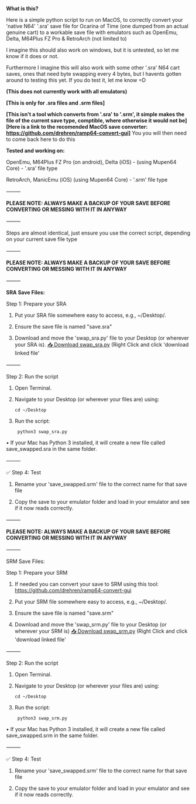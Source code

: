 **What is this?**


Here is a simple python script to run on MacOS, to correctly convert your 'native N64' '.sra' save file for Ocarina of Time (one dumped from an actual genuine cart) to a workable save file with emulators such as OpenEmu, Delta, M64Plus FZ Pro & RetroArch (not limited to)

I imagine this should also work on windows, but it is untested, so let me know if it does or not.

Furthermore I imagine this will also work with some other '.sra' N64 cart saves, ones that need byte swapping every 4 bytes, but I havents gotten around to testing this yet.
If you do test it, let me know =D


**(This does not currently work with all emulators)**


**[This is only for .sra files and .srm files]**

**[This isn't a tool which converts from '.sra' to '.srm', it simple makes the file of the current save type, comptible, where otherwise it would not be]**
**[Here is a link to the recomended MacOS save converter: https://github.com/drehren/ramp64-convert-gui]**
You you will then need to come back here to do this


**Tested and working on:**

OpenEmu, M64Plus FZ Pro (on android), Delta (iOS) - (using Mupen64 Core) - '.sra' file type

RetroArch, ManicEmu (iOS) (using Mupen64 Core) - '.srm' file type


⸻


**PLEASE NOTE: 
ALWAYS MAKE A BACKUP OF YOUR SAVE BEFORE CONVERTING OR MESSING WITH IT IN ANYWAY**


⸻


Steps are almost identical, just ensure you use the correct script, depending on your current save file type


⸻


**PLEASE NOTE: 
ALWAYS MAKE A BACKUP OF YOUR SAVE BEFORE CONVERTING OR MESSING WITH IT IN ANYWAY**


⸻


**SRA Save Files:**

Step 1: Prepare your SRA

1.	Put your SRA file somewhere easy to access, e.g., ~/Desktop/.
	
2.	Ensure the save file is named "save.sra"

3.	Download and move the 'swap_sra.py' file to your Desktop (or wherever your SRA is). <a href="https://github.com/7ank0v1c/N64-Ocarina-of-Time-Save-Converter-Script/raw/main/Python%20Script/swap_sra.py" download>📥 Download swap_sra.py</a> (Right Click and click 'download linked file'

⸻

Step 2: Run the script

1.	Open Terminal.

2.	Navigate to your Desktop (or wherever your files are) using:

		cd ~/Desktop

3. Run the script:

		python3 swap_sra.py

•	If your Mac has Python 3 installed, it will create a new file called save_swapped.sra in the same folder.

⸻

✅ Step 4: Test

1. Rename your 'save_swapped.srm' file to the correct name for that save file

2. Copy the save to your emulator folder and load in your emulator and see if it now reads correctly.


⸻

**PLEASE NOTE: 
ALWAYS MAKE A BACKUP OF YOUR SAVE BEFORE CONVERTING OR MESSING WITH IT IN ANYWAY**

⸻

SRM Save Files:

Step 1: Prepare your SRM

1.  If needed you can convert your save to SRM using this tool: https://github.com/drehren/ramp64-convert-gui

2.	Put your SRM file somewhere easy to access, e.g., ~/Desktop/.
	
3.	Ensure the save file is named "save.srm"

4.	Download and move the 'swap_srm.py' file to your Desktop (or wherever your SRM is) <a href="https://github.com/7ank0v1c/N64-Ocarina-of-Time-Save-Converter-Script/raw/main/Python%20Script/swap_srm.py" download>📥 Download swap_srm.py</a> (Right Click and click 'download linked file'

⸻

Step 2: Run the script

1.	Open Terminal.

2.	Navigate to your Desktop (or wherever your files are) using:

		cd ~/Desktop

3. Run the script:

		python3 swap_srm.py

•	If your Mac has Python 3 installed, it will create a new file called save_swapped.srm in the same folder.

⸻

✅ Step 4: Test

1. Rename your 'save_swapped.srm' file to the correct name for that save file

2. Copy the save to your emulator folder and load in your emulator and see if it now reads correctly.
